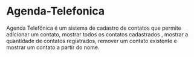 # Agenda-Telefonica

Agenda Telefônica é um sistema de cadastro de contatos que permite adicionar um contato, mostrar todos os contatos cadastrados , mostrar a quantidade de contatos registrados, remover um contato existente e mostrar um contato a partir do nome.
